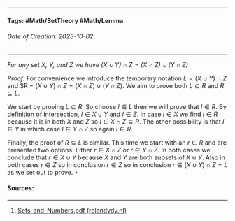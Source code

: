 __________________________________________________________________________
#### **Tags:** #Math/SetTheory #Math/Lemma 
###### *Date of Creation: 2023-10-02*
__________________________________________________________________________

*For any set $X$, $Y$, and $Z$ we have $(X \cup Y) \cap Z = (X \cap Z) \cup (Y \cap Z)$*

*Proof:* For convenience we introduce the temporary notation $L = (X \cup Y) \cap Z$ and $R = $(X \cup Y) \cap Z = (X \cap Z) \cup (Y \cap Z)$. We aim to prove both $L \subseteq R$ and $R \subseteq L$. 

We start by proving $L \subseteq R$. So choose $l \in L$ then we will prove that $l \in R$. By definition of intersection, $l \in X \cup Y$ and $l \in Z$. In case $l \in X$ we find $l \in R$ because it is in both $X$ and $Z$ so $l \in X \cap Z \subseteq R$. The other possibility is that $l \in Y$ in which case $l \in Y \cap Z$ so again $l \in R$.

Finally, the proof of $R \subseteq L$ is similar. This time we start with an $r \in R$ and are presented two options. Either $r \in X \cap Z$ or $r \in Y \cap Z$. In both cases we conclude that $r \in X \cup Y$ because $X$ and $Y$ are both subsets of $X \cup Y$. Also in both cases $r \in Z$ so in conclusion $r \in Z$ so in conclusion $r \in (X \cup Y)\cap Z = L$ as we set out to prove. $\star$
#### Sources:
__________________________________________________________________________
1. [Sets_and_Numbers.pdf (rolandvdv.nl)](https://www.rolandvdv.nl/Sets_and_Numbers.pdf)